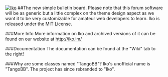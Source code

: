 [![Iko](https://raw.githubusercontent.com/IkoBulletin/Iko/master/public/img/iko_logo.png "Iko")](http://iko.im "Iko")
##The new simple bulletin board.
Please note that this forum software will be as generic but a little complex on the theme design aspect as we want it to be very customizable for amateur web developers to learn.
Iko is released under the MIT License.

###More Info
More information on Iko and archived versions of it can be found on our website at http://iko.im/

###Documentation
The documentation can be found at the "Wiki" tab to the right!

###Why are some classes named "TangoBB"?
Iko's unofficial name is "TangoBB". The project has since rebranded to "Iko".
